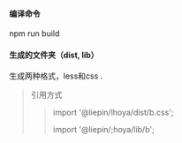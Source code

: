 #### 编译命令

npm run build

#### 生成的文件夹（dist, lib）

生成两种格式，less和css .

>引用方式
>
>>import '@liepin/lhoya/dist/b.css';
>>
>>import '@liepin/;hoya/lib/b';



